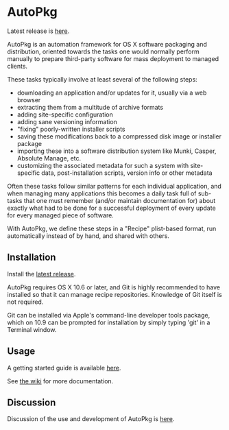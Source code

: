 AutoPkg
=======

Latest release is [here](https://github.com/autopkg/autopkg/releases/latest).

AutoPkg is an automation framework for OS X software packaging and distribution, oriented towards the tasks one would normally perform manually to prepare third-party software for mass deployment to managed clients.

These tasks typically involve at least several of the following steps:

* downloading an application and/or updates for it, usually via a web browser
* extracting them from a multitude of archive formats
* adding site-specific configuration
* adding sane versioning information
* "fixing" poorly-written installer scripts
* saving these modifications back to a compressed disk image or installer package
* importing these into a software distribution system like Munki, Casper, Absolute Manage, etc.
* customizing the associated metadata for such a system with site-specific data, post-installation scripts, version info or other metadata

Often these tasks follow similar patterns for each individual application, and when managing many applications this becomes a daily task full of sub-tasks that one must remember (and/or maintain documentation for) about exactly what had to be done for a successful deployment of every update for every managed piece of software.

With AutoPkg, we define these steps in a "Recipe" plist-based format, run automatically instead of by hand, and shared with others.


Installation
------------

Install the [latest release](https://github.com/autopkg/autopkg/releases/latest).

AutoPkg requires OS X 10.6 or later, and Git is highly recommended to have installed so that it can manage recipe repositories. Knowledge of Git itself is not required.

Git can be installed via Apple's command-line developer tools package, which on 10.9 can be prompted for installation by simply typing 'git' in a Terminal window.


Usage
-----

A getting started guide is available [here](https://github.com/autopkg/autopkg/wiki/Getting-Started).

See [the wiki](https://github.com/autopkg/autopkg/wiki) for more documentation.


Discussion
----------

Discussion of the use and development of AutoPkg is [here](http://groups.google.com/group/autopkg-discuss).
